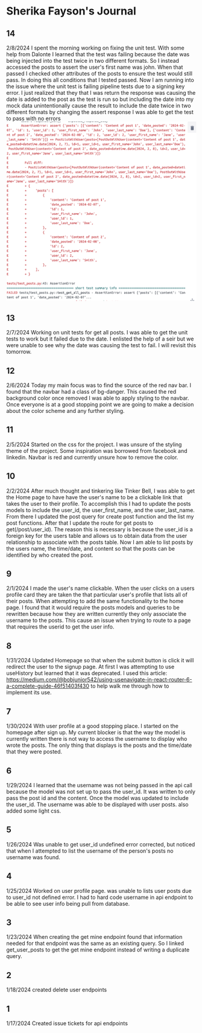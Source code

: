 # Sherika Fayson's Journal

## 14

2/8/2024
I spent the morning working on fixing the unit test. With some help from Dalonte I learned that the test was failing because the date was being injected into the test twice in two different formats. So I instead accessed the posts to assert the user's first name was john. When that passed I checked other attributes of the posts to ensure the test would still pass. In doing this all conditions that I tested passed. Now I am running into the issue where the unit test is failing pipeline tests due to a signing key error. I just realized that they that I was return the response was causing the date is added to the post as the test is run so but including the date into my mock data unintentionally cause the result to include the date twice in two different formats by changing the assert response I was able to get the test to pass with no errors
![Alt text](image.png)

## 13

2/7/2024
Working on unit tests for get all posts. I was able to get the unit tests to work but it failed due to the date. I enlisted the help of a seir but we were unable to see why the date was causing the test to fail. I will revisit this tomorrow.

## 12

2/6/2024
Today my main focus was to find the source of the red nav bar. I found that the navbar had a class of bg-danger. This caused the red background color once removed I was able to apply styling to the navbar. Once everyone is at a good stopping point we are going to make a decision about the color scheme and any further styling.

## 11

2/5/2024
Started on the css for the project. I was unsure of the styling theme of the project. Some inspiration was borrowed from facebook and linkedin. Navbar is red and currently unsure how to remove the color.

## 10

2/2/2024
After much thought and tinkering like Tinker Bell, I was able to get the Home page to have have the user's name to be a clickable link that takes the user to their profile. To accomplish this I had to update the posts models to include the user_id, the user_first_name, and the user_last_name. From there I updated the post query for create post function and the list my post functions. After that I update the route for get posts to get(/post/user_id). The reason this is necessary is because the user_id is a foreign key for the users table and allows us to obtain data from the user relationship to associate with the posts table. Now I am able to list posts by the users name, the time/date, and content so that the posts can be identified by who created the post.

## 9

2/1/2024
I made the user's name clickable. When the user clicks on a users profile card they are taken the that particular user's profile that lists all of their posts. When attempting to add the same functionality to the home page. I found that it would require the posts models and queries to be rewritten because how they are written currently they only associate the username to the posts. This cause an issue when trying to route to a page that requires the userid to get the user info.

## 8

1/31/2024
Updated Homepage so that when the submit button is click it will redirect the user to the signup page. At first I was attempting to use useHistory but learned that it was deprecated. I used this article: https://medium.com/@bobjunior542/using-usenavigate-in-react-router-6-a-complete-guide-46f51403f430 to help walk me through how to implement its use.

## 7

1/30/2024
With user profile at a good stopping place. I started on the homepage after sign up. My current blocker is that the way the model is currently written there is not way to access the username to display who wrote the posts. The only thing that displays is the posts and the time/date that they were posted.

## 6

1/29/2024
I learned that the username was not being passed in the api call because the model was not set up to pass the user_id. It was written to only pass the post id and the content. Once the model was updated to include the user_id. The username was able to be displayed with user posts. also added some light css.

## 5

1/26/2024
Was unable to get user_id undefined error corrected, but noticed that when I attempted to list the username of the person's posts no username was found.

## 4

1/25/2024
Worked on user profile page. was unable to lists user posts due to user_id not defined error. I had to hard code username in api endpoint to be able to see user info being pull from database.

## 3

1/23/2024
When creating the get mine endpoint found that information needed for that endpoint was the same as an existing query. So I linked get_user_posts to get the get mine endpoint instead of writing a duplicate query.

## 2

1/18/2024
created delete user endpoints

## 1

1/17/2024
Created issue tickets for api endpoints
